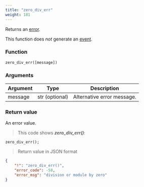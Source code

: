 ```yaml
---
title: "zero_div_err"
weight: 181
---
```


Returns an [error](../../data-types/error).

This function does *not* generate an [event](../../events).

### Function
`zero_div_err([message])`

### Arguments
Argument | Type | Description
-------- | ---- | -----------
message | str (optional) | Alternative error message.

### Return value
An error value.

> This code shows ***zero_div_err()***:

```thingsdb,json_response
zero_div_err();
```

> Return value in JSON format

```json
{
    "!": "zero_div_err()",
    "error_code": -58,
    "error_msg": "division or module by zero"
}
```
